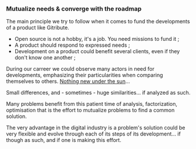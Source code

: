 ### Mutualize needs  & converge with the roadmap

The main principle we try to follow when it comes to fund the developments of a product like Gitribute.

- Open source is not a hobby, it's a job. You need missions to fund it ;
- A product should respond to expressed needs ;
- Development on a product could benefit several clients, even if they don't know one another ;

During our carreer we could observe many actors in need for developments, emphasizing their particularities when comparing themselves to others. [Nothing new under the sun](https://fr.wikipedia.org/wiki/Narcissisme_des_petites_diff%C3%A9rences-)...

Small differences, and - sometimes - huge similarities... if analyzed as such.

Many problems benefit from this patient time of analysis, factorization, optimisation that is the effort to mutualize problems to find a common solution.

The very advantage in the digital industry is a problem's solution could be very flexible and evolve through each of its steps of its development... if though as such, and if one is making this effort.
